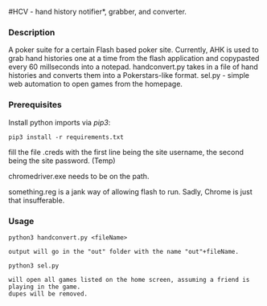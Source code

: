 #HCV - hand history notifier*, grabber, and converter.

### Description
A poker suite for a certain Flash based poker site.
Currently, AHK is used to grab hand histories one at a time from the flash application
 and copypasted every 60 millseconds into a notepad.
handconvert.py takes in a file of hand histories and converts them into a Pokerstars-like format.
sel.py - simple web automation to open games from the homepage.

### Prerequisites
Install python imports via *pip3*:

    pip3 install -r requirements.txt

fill the file .creds with the first line being the site username, the second being the site password. (Temp)

chromedriver.exe needs to be on the path.

something.reg is a jank way of allowing flash to run. Sadly, Chrome is just that insufferable.

### Usage

    python3 handconvert.py <fileName>

    output will go in the "out" folder with the name "out"+fileName.

    python3 sel.py

    will open all games listed on the home screen, assuming a friend is playing in the game.
    dupes will be removed.